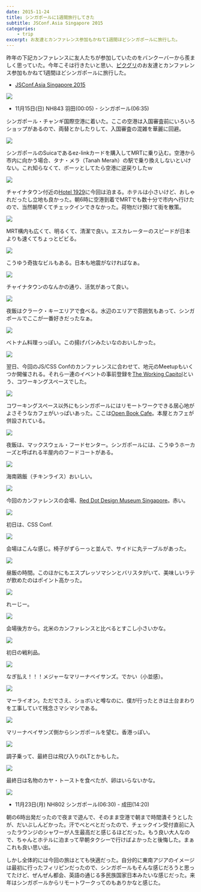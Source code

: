 ```yaml
---
date: 2015-11-24
title: シンガポールに1週間旅行してきた
subtitle: JSConf.Asia Singapore 2015
categories: 
    - trip
excerpt: お友達とカンファレンス参加もかねて1週間ほどシンガポールに旅行した。
---
```


昨年の下記カンファレンスに友人たちが参加していたのをバンクーバーから羨ましく思っていた。今年こそは行きたいと思い、[ピクグリ](https://www.pxgrid.com/)のお友達とカンファレンス参加もかねて1週間ほどシンガポールに旅行した。

- [JSConf.Asia Singapore 2015](http://2015.jsconf.asia/)

![](/mol/images/2015/singapore/00.jpg)

- 11月15日(日) NH843 羽田(00:05) - シンガポール(06:35)

シンガポール・チャンギ国際空港に着いた。ここの空港は入国審査前にいろいろショップがあるので、両替とかしたりして、入国審査の混雑を華麗に回避。

![](/mol/images/2015/singapore/01.jpg)

シンガポールのSuicaであるez-linkカードを購入してMRTに乗り込む。空港から市内に向かう場合、タナ・メラ（Tanah Merah）の駅で乗り換えしないといけない。これ知らなくて、ボーッとしてたら空港に逆戻りしたｗ

![](/mol/images/2015/singapore/02.jpg)

チャイナタウン付近の[Hotel 1929](http://www.hotel1929.com/)に今回は泊まる。ホテルは小さいけど、おしゃれだったし立地も良かった。朝6時に空港到着でMRTでも数十分で市内へ行けたので、当然朝早くてチェックインできなかった。荷物だけ預けて街を散策。

![](/mol/images/2015/singapore/03.jpg)

MRT構内も広くて、明るくて、清潔で良い。エスカレーターのスピードが日本よりも速くてちょっとビビる。

![](/mol/images/2015/singapore/04.jpg)

こうゆう奇抜なビルもある。日本も地震がなければなぁ。

![](/mol/images/2015/singapore/05.jpg)

チャイナタウンのなんかの通り、活気があって良い。

![](/mol/images/2015/singapore/07.jpg)

夜飯はクラーク・キーエリアで食べる。水辺のエリアで雰囲気もあって、シンガポールでここが一番好きだったなぁ。

![](/mol/images/2015/singapore/06.jpg)

ベトナム料理っっぽい。この揚げパンみたいなのおいしかった。

![](/mol/images/2015/singapore/08.jpg)

翌日、今回のJS/CSS Confのカンファレンスに合わせて、地元のMeetupもいくつか開催される。それら一連のイベントの事前登録を[The Working Capitol](https://www.theworkingcapitol.com/en)という、コワーキングスペースでした。

![](/mol/images/2015/singapore/09.jpg)

コワーキングスペース以外にもシンガポールにはリモートワークできる居心地がよさそうなカフェがいっぱいあった。ここは[Open Book Cafe](https://www.yelp.co.jp/biz/open-book-cafe-singapore)。本屋とカフェが併設されている。

![](/mol/images/2015/singapore/10.jpg)

夜飯は、マックスウェル・フードセンター。シンガポールには、こうゆうホーカーズと呼ばれる半屋内のフードコートがある。

![](/mol/images/2015/singapore/11.jpg)

海南鶏飯（チキンライス）おいしい。

![](/mol/images/2015/singapore/12.jpg)

今回のカンファレンスの会場、[Red Dot Design Museum Singapore](http://www.museum.red-dot.sg/)。赤い。

![](/mol/images/2015/singapore/13.jpg)

初日は、CSS Conf.

![](/mol/images/2015/singapore/14.jpg)

会場はこんな感じ。椅子がずらーっと並んで、サイドに丸テーブルがあった。

![](/mol/images/2015/singapore/15.jpg)

昼飯の時間。このほかにもエスプレッソマシンとバリスタがいて、美味しいラテが飲めたのはポイント高かった。

![](/mol/images/2015/singapore/16.jpg)

れーじー。

![](/mol/images/2015/singapore/17.jpg)

会場後方から。北米のカンファレンスと比べるとすこし小さいかな。

![](/mol/images/2015/singapore/18.jpg)

初日の戦利品。

![](/mol/images/2015/singapore/19.jpg)

なぎ払え！！！メジャーなマリーナベイサンズ。でかい（小並感）。

![](/mol/images/2015/singapore/20.jpg)

マーライオン。ただでさえ、ショボいと噂なのに、僕が行ったときは土台まわりを工事していて残念さマシマシである。

![](/mol/images/2015/singapore/21.jpg)

マリーナベイサンズ側からシンガポールを望む。香港っぽい。

![](/mol/images/2015/singapore/22.jpg)

調子乗って、最終日は飛び入りのLTとかもした。

![](/mol/images/2015/singapore/23.jpg)

最終日は名物のカヤ・トーストを食べたが、卵はいらないかな。

![](/mol/images/2015/singapore/24.jpg)

- 11月23日(月) NH802 シンガポール(06:30) - 成田(14:20)

朝の6時出発だったので夜まで遊んで、そのまま空港で朝まで時間潰そうとしたが、だいぶしんどかった。汗でべとべとだったので、チェックイン受付直前に入ったラウンジのシャワーが人生最高だと感じるほどだった。もう良い大人なので、ちゃんとホテルに泊まって早朝タクシーで行けばよかったと後悔した。まぁこれも良い思い出。

しかし全体的には今回の旅はとても快適だった。自分的に東南アジアのイメージは最初に行ったフィリピンだったので、シンガポールもそんな感じだろうと思ってたけど、ぜんぜん都会、英語の通じる多民族国家日本みたいな感じだった。来年はシンガポールからリモートワークってのもありかなと感じた。
